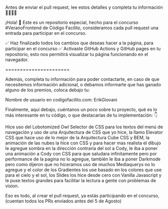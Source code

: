 Antes de enviar el pull request, lee estos detalles y completa tu información 🚨🚨🚨🚨

¡Hola! 👋 Este es un repositorio especial, hecho para el concurso #VeranoFrontend de Código Facilito, consideramos cada pull request una entrada para participar en el concurso.

✅ Haz finalizado todos los cambios que deseas hacer a la página, para participar en el concurso
✅ Activaste GitHub Actions y GitHub pages en tu repositorio, esto nos permitirá visualizar tu página funcionando en el navegador.


======================

Además, completa tu información para poder contactarte, en caso de que necesitemos información adicional, o debamos informarte que has ganado alguno de los premios, coloca debajo tu:

Nombre de usuario en codigofacilito.com: ErikGiovani

Finalmente, aquí debajo, cuéntanos un poco sobre tu proyecto, qué es lo más interesante en tu código, o que destacarías de tu implementación: 👇

Hice uso del Lobotomized Owl Selector de CSS para los textos del menú de navegación y uso de una Arquitectura de CSS que yo hice, la llamo Elevator CSS que hace uso de lo mejor de la Arquitectura Cube CSS y BEM, la animación de las nubes la hice con CSS y para hacer mas realista el dibujo le agregue sombra en la dirección contraria del sol a Cody, le iba a poner una animación a Cody con CSS para que saludara infinitamente pero por performance de la pagina no lo agregue, también le iba a poner Darkmode pero como dijeron que no hiceramos uso de muchos Mediaquerys no lo agregue y el color de los Gradientes los use basado en los colores que use para el cielo y el sol, los Slides los hice desde cero con Vanilla Javascript y le puse textos grandes para facilitar la lectura a gente con problemas de vision.

Eso es todo, al crear el pull request, ya estás participando en el concurso, (cuentan todos los PRs enviados antes del 5 de Agosto)
